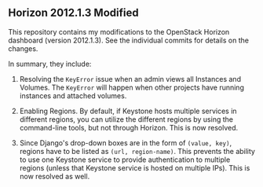 Horizon 2012.1.3 Modified
------------------------------

This repository contains my modifications to the OpenStack Horizon dashboard (version 2012.1.3). See the individual commits for details on the changes.

In summary, they include:

1. Resolving the `KeyError` issue when an admin views all Instances and Volumes. The `KeyError` will happen when other projects have running instances and attached volumes.

2. Enabling Regions. By default, if Keystone hosts multiple services in different regions, you can utilize the different regions by using the command-line tools, but not through Horizon. This is now resolved.

3. Since Django's drop-down boxes are in the form of `(value, key)`, regions have to be listed as `(url, region-name)`. This prevents the ability to use one Keystone service to provide authentication to multiple regions (unless that Keystone service is hosted on multiple IPs). This is now resolved as well.
